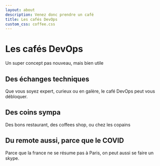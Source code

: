 ```yaml
---
layout: about
description: Venez donc prendre un café
title: Les cafés DevOps
custom_css: coffee.css
---
```


# Les cafés DevOps

Un super concept pas nouveau, mais bien utile

## Des échanges techniques

Que vous soyez expert, curieux ou en galère, le café DevOps peut vous débloquer.

## Des coins sympa

Des bons restaurant, des coffees shop, ou chez les copains

## Du remote aussi, parce que le COVID

Parce que la france ne se résume pas à Paris, on peut aussi se faire un skype.
